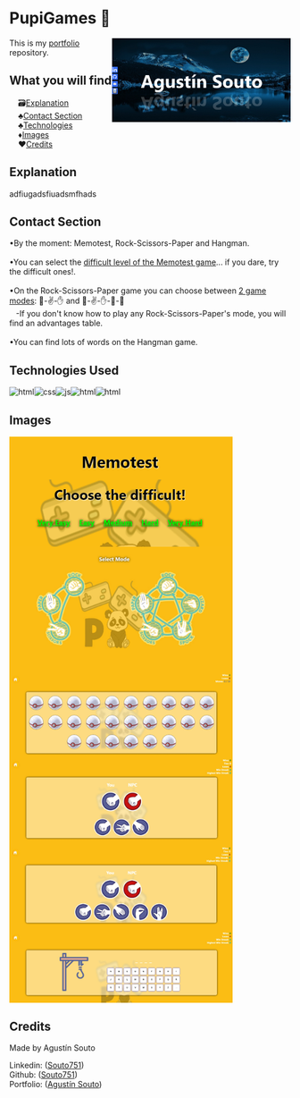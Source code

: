 # PupiGames :briefcase:

<img src="https://github.com/Souto751/project-imgs/blob/main/portfolio.jpg?raw=true" alt="html" width="320px" align="right" />
This is my <a href="" target="_blank" rel="noreferrer">portfolio</a> repository. <br />

## What you will find

&nbsp;&nbsp;&nbsp;&nbsp;:card_file_box:<a href="#explanation">Explanation</a><br/>
&nbsp;&nbsp;&nbsp;&nbsp;♣<a href="#contact">Contact Section</a><br/>
&nbsp;&nbsp;&nbsp;&nbsp;♣<a href="#tech">Technologies</a><br/>
&nbsp;&nbsp;&nbsp;&nbsp;♦<a href="#images">Images</a><br/>
&nbsp;&nbsp;&nbsp;&nbsp;♥<a href="#credits">Credits</a><br/>

<div id="explanation"></div>

## Explanation

adfiugadsfiuadsmfhads

<div id="contact"></div>

## Contact Section

•By the moment: Memotest, Rock-Scissors-Paper and Hangman.<br/><br/>
•You can select the <a href="#one">difficult level of the Memotest game</a>... if you dare, try the difficult ones!.<br/><br/>
•On the Rock-Scissors-Paper game you can choose between <a href="two">2 game modes</a>: :facepunch:-:v:-:hand: and :facepunch:-:v:-:hand:-:lizard:-:vulcan_salute:<br/>
&nbsp;&nbsp;&nbsp;-If you don't know how to play any Rock-Scissors-Paper's mode, you will find an advantages table.<br/><br/>
•You can find lots of words on the Hangman game.

<div id="tech"></div>

## Technologies Used

<img src="https://icon-icons.com/icons2/2107/PNG/32/file_type_html_icon_130541.png" alt="html" align="left" />
<img src="https://icon-icons.com/icons2/2107/PNG/32/file_type_css_icon_130661.png" alt="css" align="left" />
<img src="https://icon-icons.com/icons2/2108/PNG/32/javascript_icon_130900.png" alt="js" align="left" />
<img src="https://icon-icons.com/icons2/2415/PNG/32/react_original_logo_icon_146374.png" alt="html" align="left" />
<img src="https://icon-icons.com/icons2/691/PNG/32/google_firebase_icon-icons.com_61475.png" alt="html" align="left" /><br/>

<div id="images"></div>

## Images

<img id="one" src="https://github.com/Souto751/project-imgs/blob/main/memodiff.png?raw=true" alt="html" align="center" width="400px" />

<img id="two" src="https://github.com/Souto751/project-imgs/blob/main/rpsmode.jpg?raw=true" alt="html" align="center" width="400px" />

<img id="memo" src="https://github.com/Souto751/project-imgs/blob/main/memogame.jpg?raw=true" alt="html" align="center" width="400px" />

<img id="rps" src="https://github.com/Souto751/project-imgs/blob/main/rpsgame.jpg?raw=true" alt="html" align="center" width="400px" />

<img id="rpsls" src="https://github.com/Souto751/project-imgs/blob/main/rpslsgame.jpg?raw=true" alt="html" align="center" width="400px" />

<img id="hangman" src="https://github.com/Souto751/project-imgs/blob/main/hangame.jpg?raw=true" alt="html" align="center" width="400px" />

<div id="credits"></div>

## Credits

Made by Agustín Souto

Linkedin: (<a href="https://www.linkedin.com/in/souto751/">Souto751</a>)<br/>
Github: (<a href="https://github.com/Souto751">Souto751</a>)<br/>
Portfolio: (<a href="https://souto751.github.io/old-portfolio/">Agustín Souto</a>)<br/>
